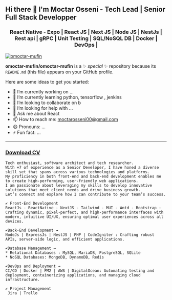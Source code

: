 ## Hi there 👋 I'm Moctar Osseni - Tech Lead | Senior Full Stack Developper

<h3 align="center"> React Native - Expo | React JS | Next JS | Node JS | NestJs | Rest api | gRPC | Unit Testing | SQL/NoSQL DB | Docker | DevOps |</h3>
<p></p>

<p align="left"> <a href="https://github.com/ryo-ma/github-profile-trophy"><img src="https://github-profile-trophy.vercel.app/?username=omoctar-mufin" alt="omoctar-mufin" /></a> </p>

**omoctar-mufin/omoctar-mufin** is a ✨ _special_ ✨ repository because its `README.md` (this file) appears on your GitHub profile.

Here are some ideas to get you started:

- 🔭 I’m currently working on ...
- 🌱 I’m currently learning python, tensorflow , jenkins
- 👯 I’m looking to collaborate on b
- 🤔 I’m looking for help with ...
- 💬 Ask me about React
- 📫 How to reach me: moctarosseni00@gmail.com
- 😄 Pronouns: ...
- ⚡ Fun fact: ...

-------------------------------------------------------------------------------------------------------------------------------------------------------------
### [Download CV](https://drive.google.com/file/d/1XFUo9-FJO5YQoztgRWxFMENeAr2rM9mO/view?usp=sharing)

```
Tech enthusiast, software architect and tech researcher. 
With +7 of experience as a Senior Developer, I have honed a diverse skill set that spans across various technologies and platforms.
My proficiency in both front-end and back-end development enables me to create high-performing, user-friendly web applications.
I am passionate about leveraging my skills to develop innovative solutions that meet client needs and drive business growth.
Let’s connect and explore how I can contribute to your team’s success.

✔️ Front-End Development
ReactJs - ReactNative - NextJS - Tailwind - MUI - Antd - Bootstrap : Crafting dynamic, pixel-perfect, and high-performance interfaces with modern, intuitive UI/UX, ensuring optimal user experiences across all devices.

✔️Back-End Development → 
NodeJs | ExpressJs | NestJS | PHP | CodeIgniter : Crafting robust APIs, server-side logic, and efficient applications.

✔️Database Management → 
* Relational Databases : MySQL, MariaDB, PostgreSQL, SQLite
* NoSQL Databases: MongoDB, DynamoDB, Redis

✔️DevOps and Deployment → 
CI/CD | Docker | PM2 | AWS | DigitalOcean: Automating testing and deployment, containerizing applications, and managing cloud infrastructure.

✔️ Project Management
 Jira | Trello 
```
